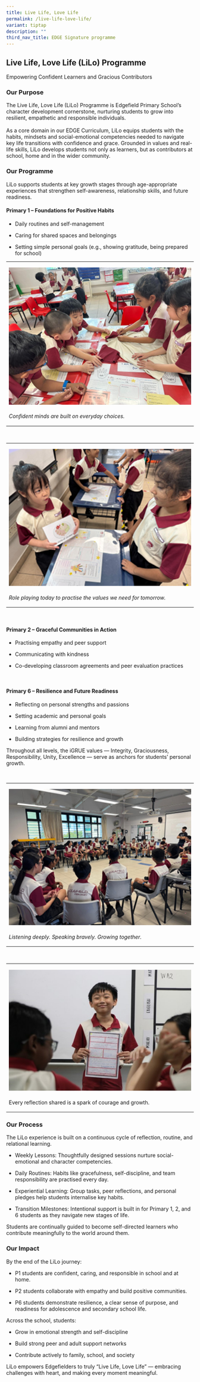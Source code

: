 ```yaml
---
title: Live Life, Love Life
permalink: /live-life-love-life/
variant: tiptap
description: ""
third_nav_title: EDGE Signature programme
---
```

<h2>Live Life, Love Life (LiLo) Programme</h2>
<p>Empowering Confident Learners and Gracious Contributors</p>
<h3>Our Purpose</h3>
<p>The Live Life, Love Life (LiLo) Programme is Edgefield Primary School’s
character development cornerstone, nurturing students to grow into resilient,
empathetic and responsible individuals.
<br>
<br>As a core domain in our EDGE Curriculum, LiLo equips students with the
habits, mindsets and social-emotional competencies needed to navigate key
life transitions with confidence and grace. Grounded in values and real-life
skills, LiLo develops students not only as learners, but as contributors
at school, home and in the wider community.</p>
<p></p>
<h3>Our Programme</h3>
<p>LiLo supports students at key growth stages through age-appropriate experiences
that strengthen self-awareness, relationship skills, and future readiness.</p>
<p></p>
<h4>Primary 1 – Foundations for Positive Habits</h4>
<ul data-tight="true" class="tight">
<li>
<p>Daily routines and self-management</p>
</li>
<li>
<p>Caring for shared spaces and belongings</p>
</li>
<li>
<p>Setting simple personal goals (e.g., showing gratitude, being prepared
for school)</p>
</li>
</ul>
<table style="minWidth: 25px">
<colgroup>
<col>
</colgroup>
<tbody>
<tr>
<td rowspan="1" colspan="1">
<p></p>
<div class="isomer-image-wrapper">
<img style="width: 100%" height="auto" width="100%" alt="" src="/images/Confident_minds_are_built_on_everyday_choices.png">
</div>
</td>
</tr>
<tr>
<td rowspan="1" colspan="1">
<p><em>Confident minds are built on everyday choices.</em>
</p>
</td>
</tr>
</tbody>
</table>
<p>&nbsp;</p>
<table style="minWidth: 25px">
<colgroup>
<col>
</colgroup>
<tbody>
<tr>
<td rowspan="1" colspan="1">
<p></p>
<div class="isomer-image-wrapper">
<img style="width: 100%" height="auto" width="100%" alt="" src="/images/Role_playing_today_to_practise_the_values_we_need_for_tomorrow.png">
</div>
</td>
</tr>
<tr>
<td rowspan="1" colspan="1">
<p><em>Role playing today to practise the values we need for tomorrow.</em>
</p>
</td>
</tr>
</tbody>
</table>
<p>&nbsp;</p>
<h4>Primary 2 – Graceful Communities in Action</h4>
<ul data-tight="true" class="tight">
<li>
<p>Practising empathy and peer support</p>
</li>
<li>
<p>Communicating with kindness</p>
</li>
<li>
<p>Co-developing classroom agreements and peer evaluation practices</p>
</li>
</ul>
<p>&nbsp;</p>
<h4>Primary 6 – Resilience and Future Readiness</h4>
<ul data-tight="true" class="tight">
<li>
<p>Reflecting on personal strengths and passions</p>
</li>
<li>
<p>Setting academic and personal goals</p>
</li>
<li>
<p>Learning from alumni and mentors</p>
</li>
<li>
<p>Building strategies for resilience and growth</p>
</li>
</ul>
<p>Throughout all levels, the iGRUE values — Integrity, Graciousness, Responsibility,
Unity, Excellence — serve as anchors for students’ personal growth.</p>
<p>&nbsp;</p>
<table style="minWidth: 25px">
<colgroup>
<col>
</colgroup>
<tbody>
<tr>
<td rowspan="1" colspan="1">
<p></p>
<div class="isomer-image-wrapper">
<img style="width: 100%" height="auto" width="100%" alt="" src="/images/Listening_deeply__Speaking_bravely__Growing_together.png">
</div>
</td>
</tr>
<tr>
<td rowspan="1" colspan="1">
<p><em>Listening deeply. Speaking bravely. Growing together.</em>
</p>
</td>
</tr>
</tbody>
</table>
<p>&nbsp;</p>
<table style="minWidth: 25px">
<colgroup>
<col>
</colgroup>
<tbody>
<tr>
<td rowspan="1" colspan="1">
<p></p>
<div class="isomer-image-wrapper">
<img style="width: 100%" height="auto" width="100%" alt="" src="/images/Every_reflection_shared_is_a_spark_of_courage_and_growth.jpg">
</div>
</td>
</tr>
<tr>
<td rowspan="1" colspan="1">
<p>Every reflection shared is a spark of courage and growth.</p>
</td>
</tr>
</tbody>
</table>
<p></p>
<h3>Our Process</h3>
<p>The LiLo experience is built on a continuous cycle of reflection, routine,
and relational learning.</p>
<ul data-tight="true" class="tight">
<li>
<p>Weekly Lessons: Thoughtfully designed sessions nurture social-emotional
and character competencies.</p>
</li>
<li>
<p>Daily Routines: Habits like gracefulness, self-discipline, and team responsibility
are practised every day.</p>
</li>
<li>
<p>Experiential Learning: Group tasks, peer reflections, and personal pledges
help students internalise key habits.</p>
</li>
<li>
<p>Transition Milestones: Intentional support is built in for Primary 1,
2, and 6 students as they navigate new stages of life.</p>
</li>
</ul>
<p>Students are continually guided to become self-directed learners who contribute
meaningfully to the world around them.</p>
<p></p>
<h3>Our Impact</h3>
<p>By the end of the LiLo journey:</p>
<ul data-tight="true" class="tight">
<li>
<p>P1 students are confident, caring, and responsible in school and at home.</p>
</li>
<li>
<p>P2 students collaborate with empathy and build positive communities.</p>
</li>
<li>
<p>P6 students demonstrate resilience, a clear sense of purpose, and readiness
for adolescence and secondary school life.</p>
</li>
</ul>
<p></p>
<p>Across the school, students:</p>
<ul data-tight="true" class="tight">
<li>
<p>Grow in emotional strength and self-discipline</p>
</li>
<li>
<p>Build strong peer and adult support networks</p>
</li>
<li>
<p>Contribute actively to family, school, and society</p>
</li>
</ul>
<p></p>
<p>LiLo empowers Edgefielders to truly “Live Life, Love Life” — embracing
challenges with heart, and making every moment meaningful.</p>